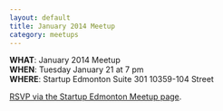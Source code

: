 ```yaml
---
layout: default
title: January 2014 Meetup
category: meetups
---
```


**WHAT**: January 2014 Meetup   
**WHEN**: Tuesday January 21 at 7 pm  
**WHERE**: Startup Edmonton Suite 301 10359-104 Street  

[RSVP via the Startup Edmonton Meetup page](http://www.meetup.com/startupedmonton/events/qtzfrgyscbcc/).


